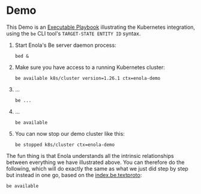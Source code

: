 <!--
    SPDX-License-Identifier: Apache-2.0

    Copyright 2023 The Enola <https://enola.dev> Authors

    Licensed under the Apache License, Version 2.0 (the "License");
    you may not use this file except in compliance with the License.
    You may obtain a copy of the License at

        https://www.apache.org/licenses/LICENSE-2.0

    Unless required by applicable law or agreed to in writing, software
    distributed under the License is distributed on an "AS IS" BASIS,
    WITHOUT WARRANTIES OR CONDITIONS OF ANY KIND, either express or implied.
    See the License for the specific language governing permissions and
    limitations under the License.
-->

# Demo

This Demo is an [Executable Playbook](../playbook.md) illustrating the Kubernetes integration,
using the `be` CLI tool's `TARGET-STATE ENTITY ID` syntax.

1. Start Enola's Be server daemon process:

       bed &

1. Make sure you have access to a running Kubernetes cluster:

       be available k8s/cluster version=1.26.1 ctx=enola-demo

1. ...

       be ...

1. ...

       be available

1. You can now stop our demo cluster like this:

       be stopped k8s/cluster ctx=enola-demo

The fun thing is that Enola understands all the intrinsic relationships between everything we have illustrated above.
You can therefore do the following, which will do exactly the same as what we just did step by step but instead in one go,
based on the [index.be.textproto](index.be.textproto):

    be available
